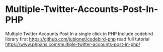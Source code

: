 # Multiple-Twitter-Accounts-Post-In-PHP
Multiple Twitter Accounts Post In a single click in PHP
Include codebird library first https://github.com/jublonet/codebird-php
read full tutorial https://www.phpans.com/multiple-twitter-accounts-post-in-php/
